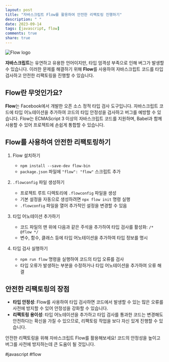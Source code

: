 ```yaml
---
layout: post
title: "자바스크립트 Flow를 활용하여 안전한 리팩토링 진행하기"
description: " "
date: 2023-09-14
tags: [javascript, flow]
comments: true
share: true
---
```


![Flow logo](https://flow.org/static/favicon.png)

**자바스크립트**는 유연하고 유용한 언어이지만, 타입 엄격성 부족으로 인해 버그가 발생할 수 있습니다. 이러한 문제를 해결하기 위해 **Flow**를 사용하여 자바스크립트 코드를 타입 검사하고 안전한 리팩토링을 진행할 수 있습니다.

## Flow란 무엇인가요?

**Flow**는 Facebook에서 개발한 오픈 소스 정적 타입 검사 도구입니다. 자바스크립트 코드에 타입 어노테이션을 추가하여 코드의 타입 안정성을 검사하고 버그를 예방할 수 있습니다. Flow는 ECMAScript 3 이상의 자바스크립트 코드를 지원하며, Babel과 함께 사용할 수 있어 프로젝트에 손쉽게 통합할 수 있습니다.

## Flow를 사용하여 안전한 리팩토링하기

1. Flow 설치하기
   - `npm install --save-dev flow-bin`
   - `package.json` 파일에 `"flow": "flow"` 스크립트 추가

2. `.flowconfig` 파일 생성하기
   - 프로젝트 루트 디렉토리에 `.flowconfig` 파일을 생성
   - 기본 설정을 자동으로 생성하려면 `npx flow init` 명령 실행
   - `.flowconfig` 파일을 열어 추가적인 설정을 변경할 수 있음

3. 타입 어노테이션 추가하기
   - 코드 파일의 맨 위에 다음과 같은 주석을 추가하여 타입 검사를 활성화: `/* @flow */`
   - 변수, 함수, 클래스 등에 타입 어노테이션을 추가하여 타입 정보를 명시

4. 타입 검사 실행하기
   - `npm run flow` 명령을 실행하여 코드의 타입 오류를 검사
   - 타입 오류가 발생하는 부분을 수정하거나 타입 어노테이션을 추가하여 오류 해결

## 안전한 리팩토링의 장점

- **타입 안정성**: Flow를 사용하여 타입 검사하면 코드에서 발생할 수 있는 많은 오류를 사전에 방지할 수 있어 안정성을 강화할 수 있습니다.
- **리팩토링 용이성**: 타입 어노테이션을 추가하고 타입 검사를 통과한 코드는 변경해도 안전하다는 확신을 가질 수 있으므로, 리팩토링 작업을 보다 자신 있게 진행할 수 있습니다.

안전한 리팩토링을 위해 자바스크립트 Flow를 활용해보세요! 코드의 안정성을 높이고 버그를 사전에 방지하는데 큰 도움이 될 것입니다.

#javascript #flow